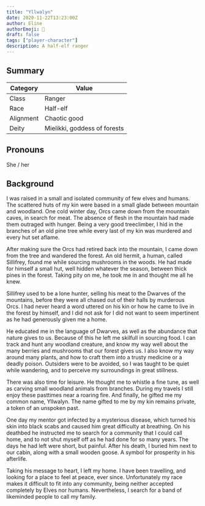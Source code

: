 ```yaml
---
title: "Yllwalyn"
date: 2020-11-22T13:23:00Z
author: Eline
authorEmoji: 🥾
draft: false
tags: ["player-character"]
description: A half-elf ranger
---
```


## Summary
| Category  | Value                        |
| --------- | ---------------------------- |
| Class     | Ranger                       |
| Race      | Half-elf                     | 
| Alignment | Chaotic good                 |
| Deity     | Mielikki, goddess of forests |

## Pronouns
She / her

## Background
I was raised in a small and isolated community of few elves and humans. The 
scattered huts of my kin were based in a small glade between mountain and 
woodland. One cold winter day, Orcs came down from the mountain caves, in search
for meat. The absence of flesh in the mountain had made them outraged with 
hunger. Being a very good treeclimber, I hid in the branches of an old pine tree
while every last of my kin was murdered and every hut set aflame.

After making sure the Orcs had retired back into the mountain, I came down from 
the tree and wandered the forest. An old hermit, a human, called Sillifrey, 
found me while sourcing mushrooms in the woods. He had made for himself a small 
hut, well hidden whatever the season, between thick pines in the forest. Taking 
pity on me, he took me in and thought me all he knew.

Sillifrey used to be a lone hunter, selling his meat to the Dwarves of the 
mountains, before they were all chased out of their halls by murderous Orcs. I 
had never heard a word uttered on his kin or how he came to live in the forest 
by himself, and I did not ask for I did not want to seem impertinent as he had 
generously given me a home.

He educated me in the language of Dwarves, as well as the abundance that nature 
gives to us. Because of this he left me skilfull in sourcing food. I can track 
and hunt any woodland creature, and know my way well about the many berries and 
mushrooms that our forest gives us. I also know my way around many plants, and 
how to craft them into a trusty medicine or a deadly poison. Outsiders were to 
be avoided, so I was taught to be quiet while wandering, and to perceive my 
surroundings in great stillness.

There was also time for leisure. He thought me to whistle a fine tune, as well 
as carving small woodland animals from branches. During my travels I still enjoy 
these pasttimes near a roaring fire. And finally, he gifted me my common name, 
Yllwalyn. The name gifted to me by my kin remains private, a token of an 
unspoken past.

One day my mentor got infected by a mysterious disease, which turned his skin 
into black scabs and caused him great difficulty at breathing. On his deathbed 
he instructed me to search for a community that I could call home, and to not 
shut myself off as he had done for so many years. The days he had left were 
short, but painful. After his death, I buried him next to our cabin, along with 
a small wooden goose. A symbol for prosperity in his afterlife.

Taking his message to heart, I left my home. I have been travelling, and 
looking for a place to feel at peace, ever since. Unfortunately my race makes 
it difficult to fit into any community, being neither accepted completely by 
Elves nor humans. Nevertheless, I search for a band of likeminded people to 
call my family.